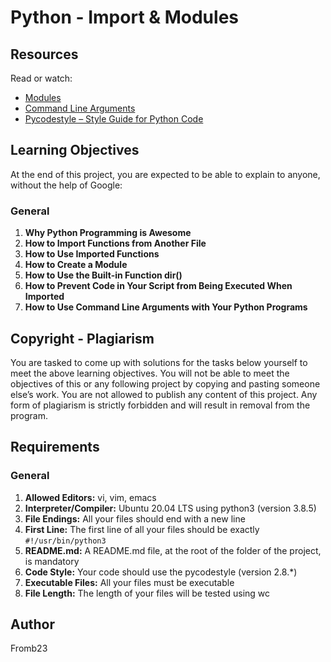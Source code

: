 # Python - Import & Modules

## Resources

Read or watch:

- [Modules](<module_link>)
- [Command Line Arguments](<command_line_arguments_link>)
- [Pycodestyle – Style Guide for Python Code](<pycodestyle_link>)


## Learning Objectives

At the end of this project, you are expected to be able to explain to anyone, without the help of Google:

### General

1. **Why Python Programming is Awesome**
2. **How to Import Functions from Another File**
3. **How to Use Imported Functions**
4. **How to Create a Module**
5. **How to Use the Built-in Function dir()**
6. **How to Prevent Code in Your Script from Being Executed When Imported**
7. **How to Use Command Line Arguments with Your Python Programs**

## Copyright - Plagiarism

You are tasked to come up with solutions for the tasks below yourself to meet the above learning objectives. You will not be able to meet the objectives of this or any following project by copying and pasting someone else’s work. You are not allowed to publish any content of this project. Any form of plagiarism is strictly forbidden and will result in removal from the program.

## Requirements

### General

1. **Allowed Editors:** vi, vim, emacs
2. **Interpreter/Compiler:** Ubuntu 20.04 LTS using python3 (version 3.8.5)
3. **File Endings:** All your files should end with a new line
4. **First Line:** The first line of all your files should be exactly `#!/usr/bin/python3`
5. **README.md:** A README.md file, at the root of the folder of the project, is mandatory
6. **Code Style:** Your code should use the pycodestyle (version 2.8.*)
7. **Executable Files:** All your files must be executable
8. **File Length:** The length of your files will be tested using wc

## Author
 Fromb23
